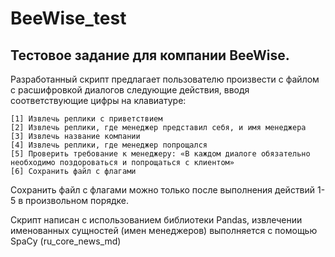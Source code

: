 # BeeWise_test
## Тестовое задание для компании BeeWise.
Разработанный скрипт предлагает пользователю произвести с файлом с расшифровкой диалогов следующие действия, вводя соответствующие цифры на клавиатуре: 
```
[1] Извлечь реплики с приветствием
[2] Извлечь реплики, где менеджер представил себя, и имя менеджера 
[3] Извлечь название компании
[4] Извлечь реплики, где менеджер попрощался
[5] Проверить требование к менеджеру: «В каждом диалоге обязательно необходимо поздороваться и попрощаться с клиентом»
[6] Сохранить файл с флагами
```
Сохранить файл с флагами можно только после выполнения действий 1-5 в произвольном порядке.

Скрипт написан с использованием библиотеки Pandas, извлечении именованных сущностей (имен менеджеров) выполняется с помощью SpaCy (ru_core_news_md)
